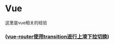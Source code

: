# Vue
这里是vue相关的经验
### ([vue-router使用transition进行上滑下拉切换](https://github.com/Anigod/WorkExperience/Vue/vue-20200907-1226-0))